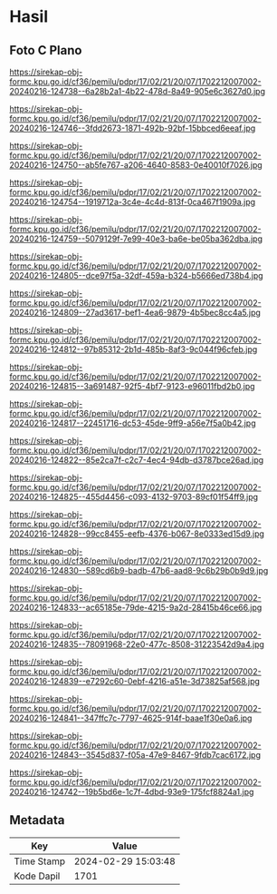 # Hasil

## Foto C Plano

https://sirekap-obj-formc.kpu.go.id/cf36/pemilu/pdpr/17/02/21/20/07/1702212007002-20240216-124738--6a28b2a1-4b22-478d-8a49-905e6c3627d0.jpg

https://sirekap-obj-formc.kpu.go.id/cf36/pemilu/pdpr/17/02/21/20/07/1702212007002-20240216-124746--3fdd2673-1871-492b-92bf-15bbced6eeaf.jpg

https://sirekap-obj-formc.kpu.go.id/cf36/pemilu/pdpr/17/02/21/20/07/1702212007002-20240216-124750--ab5fe767-a206-4640-8583-0e40010f7026.jpg

https://sirekap-obj-formc.kpu.go.id/cf36/pemilu/pdpr/17/02/21/20/07/1702212007002-20240216-124754--1919712a-3c4e-4c4d-813f-0ca467f1909a.jpg

https://sirekap-obj-formc.kpu.go.id/cf36/pemilu/pdpr/17/02/21/20/07/1702212007002-20240216-124759--5079129f-7e99-40e3-ba6e-be05ba362dba.jpg

https://sirekap-obj-formc.kpu.go.id/cf36/pemilu/pdpr/17/02/21/20/07/1702212007002-20240216-124805--dce97f5a-32df-459a-b324-b5666ed738b4.jpg

https://sirekap-obj-formc.kpu.go.id/cf36/pemilu/pdpr/17/02/21/20/07/1702212007002-20240216-124809--27ad3617-bef1-4ea6-9879-4b5bec8cc4a5.jpg

https://sirekap-obj-formc.kpu.go.id/cf36/pemilu/pdpr/17/02/21/20/07/1702212007002-20240216-124812--97b85312-2b1d-485b-8af3-9c044f96cfeb.jpg

https://sirekap-obj-formc.kpu.go.id/cf36/pemilu/pdpr/17/02/21/20/07/1702212007002-20240216-124815--3a691487-92f5-4bf7-9123-e96011fbd2b0.jpg

https://sirekap-obj-formc.kpu.go.id/cf36/pemilu/pdpr/17/02/21/20/07/1702212007002-20240216-124817--22451716-dc53-45de-9ff9-a56e7f5a0b42.jpg

https://sirekap-obj-formc.kpu.go.id/cf36/pemilu/pdpr/17/02/21/20/07/1702212007002-20240216-124822--85e2ca7f-c2c7-4ec4-94db-d3787bce26ad.jpg

https://sirekap-obj-formc.kpu.go.id/cf36/pemilu/pdpr/17/02/21/20/07/1702212007002-20240216-124825--455d4456-c093-4132-9703-89cf01f54ff9.jpg

https://sirekap-obj-formc.kpu.go.id/cf36/pemilu/pdpr/17/02/21/20/07/1702212007002-20240216-124828--99cc8455-eefb-4376-b067-8e0333ed15d9.jpg

https://sirekap-obj-formc.kpu.go.id/cf36/pemilu/pdpr/17/02/21/20/07/1702212007002-20240216-124830--589cd6b9-badb-47b6-aad8-9c6b29b0b9d9.jpg

https://sirekap-obj-formc.kpu.go.id/cf36/pemilu/pdpr/17/02/21/20/07/1702212007002-20240216-124833--ac65185e-79de-4215-9a2d-28415b46ce66.jpg

https://sirekap-obj-formc.kpu.go.id/cf36/pemilu/pdpr/17/02/21/20/07/1702212007002-20240216-124835--78091968-22e0-477c-8508-31223542d9a4.jpg

https://sirekap-obj-formc.kpu.go.id/cf36/pemilu/pdpr/17/02/21/20/07/1702212007002-20240216-124839--e7292c60-0ebf-4216-a51e-3d73825af568.jpg

https://sirekap-obj-formc.kpu.go.id/cf36/pemilu/pdpr/17/02/21/20/07/1702212007002-20240216-124841--347ffc7c-7797-4625-914f-baae1f30e0a6.jpg

https://sirekap-obj-formc.kpu.go.id/cf36/pemilu/pdpr/17/02/21/20/07/1702212007002-20240216-124843--3545d837-f05a-47e9-8467-9fdb7cac6172.jpg

https://sirekap-obj-formc.kpu.go.id/cf36/pemilu/pdpr/17/02/21/20/07/1702212007002-20240216-124742--19b5bd6e-1c7f-4dbd-93e9-175fcf8824a1.jpg


## Metadata

| Key        | Value               |
| ---------- | ------------------- |
| Time Stamp | 2024-02-29 15:03:48 |
| Kode Dapil | 1701                |



